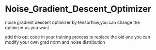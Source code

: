 # Noise_Gradient_Descent_Optimizer
noise gradient descent optimizer by tensorflow,you can change the optimizer as you want


add this opt code in your training process to replace the old one
you can modify your own grad norm and noise distribution
